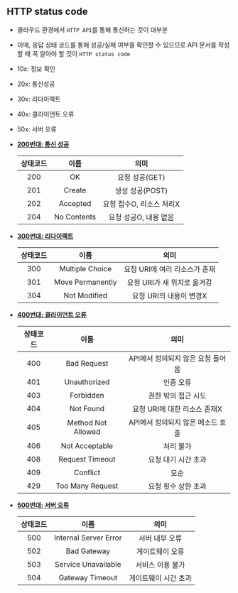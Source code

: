 ## HTTP status code

* 클라우드 환경에서 `HTTP API`를 통해 통신하는 것이 대부분
* 이때, 응답 상태 코드를 통해 성공/실패 여부를 확인할 수 있으므로 API 문서를 작성할 때 꼭 알아야 할 것이 `HTTP status code`
* 10x: 정보 확인
* 20x: 통신성공
* 30x: 리다이렉트
* 40x: 클라이언트 오류
* 50x: 서버 오류

* **<u>200번대: 통신 성공</u>**

  | 상태코드 |    이름     |           의미           |
  | :------: | :---------: | :----------------------: |
  |   200    |     OK      |      요청 성공(GET)      |
  |   201    |   Create    |     생성 성공(POST)      |
  |   202    |  Accepted   | 요청 접수O, 리소스 처리X |
  |   204    | No Contents |  요청 성공O, 내용 없음   |

* **<u>300번대: 리다이렉트</u>**

  | 상태코드 |       이름       |             의미              |
  | :------: | :--------------: | :---------------------------: |
  |   300    | Multiple Choice  | 요청 URI에 여러 리소스가 존재 |
  |   301    | Move Permanently |  요청 URI가 새 위치로 옮겨감  |
  |   304    |   Not Modified   |    요청 URI의 내용이 변경X    |

* **<u>400번대: 클라이언트 오류</u>**

  | 상태코드 |        이름        |               의미                |
  | :------: | :----------------: | :-------------------------------: |
  |   400    |    Bad Request     | API에서 정의되지 않은 요청 들어옴 |
  |   401    |    Unauthorized    |             인증 오류             |
  |   403    |     Forbidden      |        권한 밖의 접근 시도        |
  |   404    |     Not Found      |   요청 URI에 대한 리소스 존재X    |
  |   405    | Method Not Allowed | API에서 정의되지 않은 메소드 호출 |
  |   406    |   Not Acceptable   |             처리 불가             |
  |   408    |  Request Timeout   |        요청 대기 시간 초과        |
  |   409    |      Conflict      |               모순                |
  |   429    |  Too Many Request  |        요청 횟수 상한 초과        |

* **<u>500번대: 서버 오류</u>**

  | 상태코드 |         이름          |         의미         |
  | :------: | :-------------------: | :------------------: |
  |   500    | Internal Server Error |    서버 내부 오류    |
  |   502    |      Bad Gateway      |   게이트웨이 오류    |
  |   503    |  Service Unavailable  |   서비스 이용 불가   |
  |   504    |    Gateway Timeout    | 게이트웨이 시간 초과 |